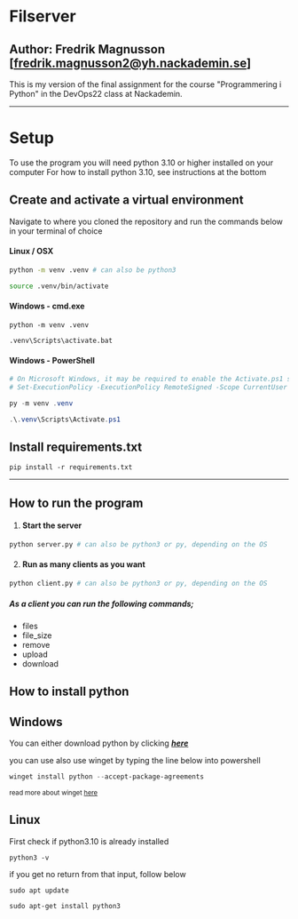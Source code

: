 # Filserver

## Author: Fredrik Magnusson [fredrik.magnusson2@yh.nackademin.se] ##

  

This is my version of the final assignment for the course "Programmering i Python" in the DevOps22 class at Nackademin.

---
# **Setup**

To use the program you will need python 3.10 or higher installed on your computer
For how to install python 3.10, see instructions at the bottom

## Create and activate a virtual environment

Navigate to where you cloned the repository and run the commands below in your terminal of choice

#### Linux / OSX
```bash
python -m venv .venv # can also be python3

source .venv/bin/activate
```

#### Windows - cmd.exe

```
python -m venv .venv

.venv\Scripts\activate.bat
```

#### Windows - PowerShell

```powershell
# On Microsoft Windows, it may be required to enable the Activate.ps1 script by setting the execution policy for the user. You can do this by issuing the following PowerShell command:
# Set-ExecutionPolicy -ExecutionPolicy RemoteSigned -Scope CurrentUser

py -m venv .venv

.\.venv\Scripts\Activate.ps1
```

## Install requirements.txt 

```
pip install -r requirements.txt
```
---
## How to run the program
1. #### Start the server
```python
python server.py # can also be python3 or py, depending on the OS
```
2. #### Run as many clients as you want
```python
python client.py # can also be python3 or py, depending on the OS
```

##### As a client you can run the following commands;
-  files 
-  file_size
-  remove
-  upload
-  download

## How to install python

## **Windows** 

You can either download python by clicking **_[here](https://www.python.org/downloads/)_**

  

you can use also use winget by typing the line below into powershell

```powershell
winget install python --accept-package-agreements
```

<sup>read more about winget [here](https://learn.microsoft.com/en-us/windows/package-manager/winget/)</sup>

  

## **Linux** ##

First check if python3.10 is already installed

```
python3 -v
```

if you get no return from that input, follow below

```
sudo apt update

sudo apt-get install python3
